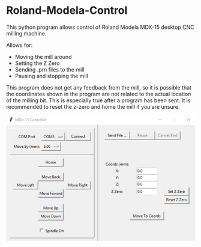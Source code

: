 # Roland-Modela-Control
This python program allows control of Roland Modela MDX-15 desktop CNC milling machine.

Allows for:
- Moving the mill around
- Setting the Z Zero
- Sending .prn files to the mill
- Pausing and stopping the mill

This program does not get any feedback from the mill, so it is possible that the coordinates shown in the program are not related to the actual location of the milling bit.  This is especially true after a program has been sent.  It is recommended to reset the z-zero and home the mill if you are unsure.

![Screenshot](./screenshot.jpg?raw=true "Screenshot")
